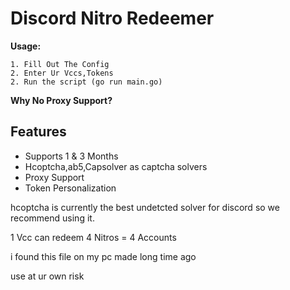 # Discord Nitro Redeemer  


**Usage:**

    1. Fill Out The Config
    2. Enter Ur Vccs,Tokens
    2. Run the script (go run main.go)

**Why No Proxy Support?**





## Features

- Supports 1 & 3 Months
- Hcoptcha,ab5,Capsolver as captcha solvers
- Proxy Support
- Token Personalization

hcoptcha is currently the best undetcted solver for discord so we recommend using it.

1 Vcc can redeem 4 Nitros = 4 Accounts

i found this file on my pc made long time ago 

use at ur own risk

